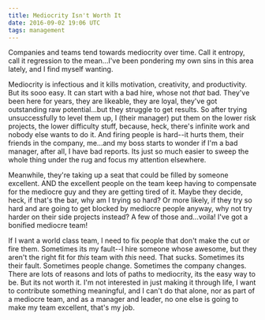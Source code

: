 ```yaml
---
title: Mediocrity Isn't Worth It
date: 2016-09-02 19:06 UTC
tags: management
---
```


Companies and teams tend towards mediocrity over time. Call it entropy, call it regression to the mean...I've been pondering my own sins in this area lately, and I find myself wanting.

Mediocrity is infectious and it kills motivation, creativity, and productivity. But its sooo easy. It can start with a bad hire, whose not *that* bad. They've been here for years, they are likeable, they are loyal, they've got outstanding raw potential...but they struggle to get results. So after trying unsuccessfully to level them up, I (their manager) put them on the lower risk projects, the lower difficulty stuff, because, heck, there's infinite work and nobody else wants to do it. And firing people is hard--it hurts them, their friends in the company, me...and my boss starts to wonder if I'm a bad manager, after all, I have bad reports. Its just so much easier to sweep the whole thing under the rug and focus my attention elsewhere.

Meanwhile, they're taking up a seat that could be filled by someone excellent. AND the excellent people on the team keep having to compensate for the mediocre guy and they are getting tired of it. Maybe they decide, heck, if that's the bar, why am I trying so hard? Or more likely, if they try so hard and are going to get blocked by mediocre people anyway, why not try harder on their side projects instead? A few of those and...voila! I've got a bonified mediocre team!

If I want a world class team, I need to fix people that don't make the cut or fire them. Sometimes its my fault--I hire someone whose awesome, but they aren't the right fit for *this* team with *this* need. That sucks. Sometimes its their fault. Sometimes people change. Sometimes the company changes. There are lots of reasons and lots of paths to mediocrity, its the easy way to be. But its not worth it. I'm not interested in just making it through life, I want to contribute something meaningful, and I can't do that alone, nor as part of a mediocre team, and as a manager and leader, no one else is going to make my team excellent, that's my job.
